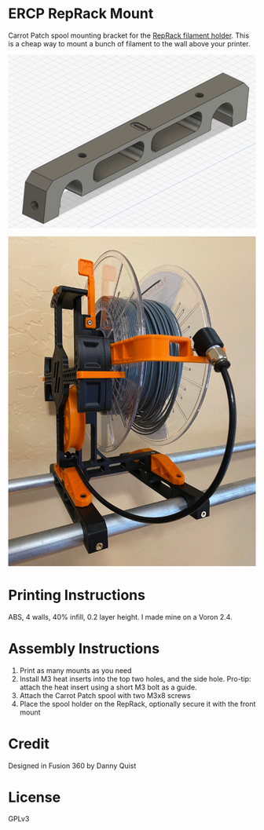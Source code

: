 # ERCP RepRack Mount
Carrot Patch spool mounting bracket for the [RepRack filament holder](https://www.prusaprinters.org/prints/129024-reprack-open-source-spool-holder-and-storage-syste). This is a cheap way to mount a bunch of filament to the wall above your printer.

![Fusion 360 Screenshot of the mount](images/ercp_cad.png)

![Picture of a single fully assembled ERCP mount](images/ercp_single.jpg)

# Printing Instructions

ABS, 4 walls, 40% infill, 0.2 layer height. I made mine on a Voron 2.4.

# Assembly Instructions

1. Print as many mounts as you need
2. Install M3 heat inserts into the top two holes, and the side hole. Pro-tip: attach the heat insert using a short M3 bolt as a guide.
3. Attach the Carrot Patch spool with two M3x8 screws
4. Place the spool holder on the RepRack, optionally secure it with the front mount

# Credit

Designed in Fusion 360 by Danny Quist

# License

GPLv3